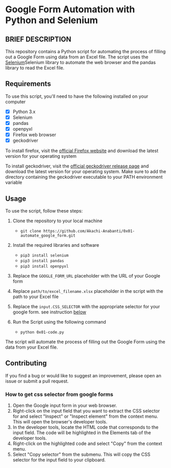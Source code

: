 # Google Form Automation with Python and Selenium

## BRIEF DESCRIPTION

This repository contains a Python script for automating the process of filling out a Google Form using data from an Excel file. The script uses the [Selenium](https://www.selenium.dev/)Selenium library to automate the web browser and the pandas library to read the Excel file.

## Requirements

To use this script, you'll need to have the following installed on your computer

- [x] Python 3.x
- [x] Selenium
- [x] pandas
- [x] openpyxl
- [x] Firefox web browser
- [x] geckodriver

To install firefox, visit the [official Firefox website](https://www.mozilla.org/en-US/firefox/new/) and download the latest version for your operating system

To install geckodriver, visit the [official geckodriver release page](https://github.com/mozilla/geckodriver/releases) and download the latest version for your operating system. Make sure to add the directory containing the geckodriver executable to your PATH environment variable

## Usage

To use the script, follow these steps:

1. Clone the repository to your local machine

   - `git clone https://github.com/Akachi-Anabanti/0x01-automate_google_form.git`

2. Install the required libraries and software
   - `pip3 install selenium`
   - `pip3 install pandas`
   - `pip3 install openpyxl`
3. Replace the `GOOGLE_FORM_URL` placeholder with the URL of your Google form
4. Replace `path/to/excel_filename.xlsx` placeholder in the script with the path to your Excel file
5. Replace the `input.CSS_SELECTOR` with the appropriate selector for your google form. see instruction [below](#how-to-get-css-selector-from-google-forms)

6. Run the Script using the following command
   - `python 0x01-code.py`

The script will automate the process of filling out the Google Form using the data from your Excel file.

## Contributing

If you find a bug or would like to suggest an improvement, please open an issue or submit a pull request.

### How to get css selector from google forms

1. Open the Google input form in your web browser.
2. Right-click on the input field that you want to extract the CSS selector for and select "Inspect" or "Inspect element" from the context menu. This will open the browser's developer tools.
3. In the developer tools, locate the HTML code that corresponds to the input field. The code will be highlighted in the Elements tab of the developer tools.
4. Right-click on the highlighted code and select "Copy" from the context menu.
5. Select "Copy selector" from the submenu. This will copy the CSS selector for the input field to your clipboard.
